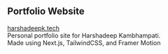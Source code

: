 ## Portfolio Website
[harshadeepk.tech](https://harshadeepk.tech)  
Personal portfolio site for Harshadeep Kambhampati.  
Made using Next.js, TailwindCSS, and Framer Motion
